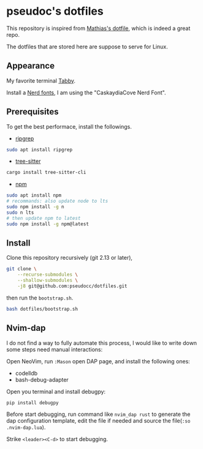 # pseudoc's dotfiles

This repository is inspired from
[Mathias's dotfile](https://github.com/mathiasbynens/dotfiles),
which is indeed a great repo.

The dotfiles that are stored here are suppose to serve for Linux.

## Appearance

My favorite terminal [Tabby](https://github.com/eugeny/tabby).

Install a [Nerd fonts](https://www.nerdfonts.com/font-downloads),
I am using the "CaskaydiaCove Nerd Font".

## Prerequisites

To get the best performace, install the followings.

- [ripgrep](https://github.com/BurntSushi/ripgrep)

```bash
sudo apt install ripgrep
```

- [tree-sitter](https://github.com/tree-sitter/tree-sitter)

```bash
cargo install tree-sitter-cli
```

- [npm](https://github.com/npm/cli)

```bash
sudo apt install npm
# recommands: also update node to lts
sudo npm install -g n
sudo n lts
# then update npm to latest
sudo npm install -g npm@latest
```

## Install

Clone this repository recursively (git 2.13 or later),
```bash
git clone \
    --recurse-submodules \
    --shallow-submodules \
    -j8 git@github.com:pseudocc/dotfiles.git
```

then run the `bootstrap.sh`.
```bash
bash dotfiles/bootstrap.sh
```

## Nvim-dap

I do not find a way to fully automate this process,
I would like to write down some steps need manual interactions:

Open NeoVim, run `:Mason` open DAP page, and install the following ones:

- codelldb
- bash-debug-adapter

Open you terminal and install debugpy:

```sh
pip install debugpy
```

Before start debugging, run command like `nvim_dap rust` to generate
the dap configuration template, edit the file if needed and source
the file(`:so .nvim-dap.lua`).

Strike `<leader><C-d>` to start debugging.
